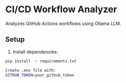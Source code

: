 # CI/CD Workflow Analyzer

Analyzes GitHub Actions workflows using Ollama LLM.

## Setup

1. Install dependencies:
```bash
pip install -r requirements.txt

Create .env file with:
GITHUB_TOKEN=your_github_token